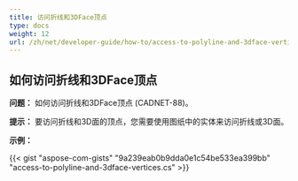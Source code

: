 ```yaml
---
title: 访问折线和3DFace顶点
type: docs
weight: 12
url: /zh/net/developer-guide/how-to/access-to-polyline-and-3dface-vertices/
---
```


## **如何访问折线和3DFace顶点**

**问题：** 如何访问折线和3DFace顶点 (CADNET-88)。

**提示：** 要访问折线和3D面的顶点，您需要使用图纸中的实体来访问折线或3D面。

**示例：**

{{< gist "aspose-com-gists" "9a239eab0b9dda0e1c54be533ea399bb" "access-to-polyline-and-3dface-vertices.cs" >}}
